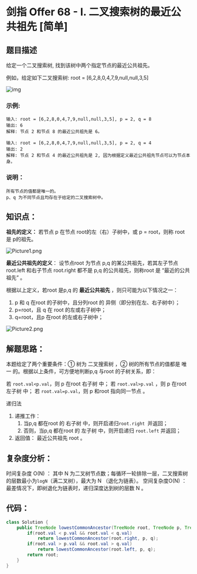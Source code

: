 # 剑指 Offer 68 - I. 二叉搜索树的最近公共祖先 [简单]

## 题目描述

给定一个二叉搜索树, 找到该树中两个指定节点的最近公共祖先。

 例如，给定如下二叉搜索树:  root = [6,2,8,0,4,7,9,null,null,3,5]

![img](D:\www\better_study_for_golang\每日一题\images\binarysearchtree_improved.png)

### 示例:

```
输入: root = [6,2,8,0,4,7,9,null,null,3,5], p = 2, q = 8
输出: 6 
解释: 节点 2 和节点 8 的最近公共祖先是 6。

输入: root = [6,2,8,0,4,7,9,null,null,3,5], p = 2, q = 4
输出: 2
解释: 节点 2 和节点 4 的最近公共祖先是 2, 因为根据定义最近公共祖先节点可以为节点本身。

```

### 说明：

```
所有节点的值都是唯一的。
p、q 为不同节点且均存在于给定的二叉搜索树中。
```

## 知识点：

**祖先的定义：** 若节点 p 在节点 root的左（右）子树中，或 p = root，则称 root 是 p的祖先。

![Picture1.png](D:\www\better_study_for_golang\每日一题\images\28242ac7394dfa60a3598a4cf145af9b8311d8f325838e5875d65f6d4ed692fa-Picture1.png)

**最近公共祖先的定义**： 设节点root 为节点 p,q 的某公共祖先，若其左子节点 root.left 和右子节点 root.right 都不是 p,q 的公共祖先，则称root 是 “最近的公共祖先” 。

根据以上定义，若root 是p,q 的 **最近公共祖先** ，则只可能为以下情况之一：

1. p 和 q 在root 的子树中，且分列root 的 异侧（即分别在左、右子树中）；
2. p=root，且 q 在 root 的左或右子树中；
3. q=root，且p 在root 的左或右子树中；

![Picture2.png](D:\www\better_study_for_golang\每日一题\images\2e9f800c678fa65940262f8f355d6ecf56c693594ca0db1f8e3b266181a21b41-Picture2.png)



## 解题思路：

本题给定了两个重要条件：① 树为 二叉搜索树 ，② 树的所有节点的值都是 唯一 的。根据以上条件，可方便地判断p,q 与root 的子树关系，即：

若 `root.val<p.val`，则 p 在root 右子树 中；
若 `root.val>p.val` ，则 p 在root 左子树 中；
若 `root.val=p.val`，则 p 和root 指向同一节点 。

递归法

1. 递推工作：
   1. 当p,q 都在root 的 右子树 中，则开启递归`root.right `并返回；
   2. 否则，当p,q 都在root 的 左子树 中，则开启递归 `root.left` 并返回；
2. 返回值： 最近公共祖先 root 。



## 复杂度分析：

时间复杂度 O(N) ： 其中 N 为二叉树节点数；每循环一轮排除一层，二叉搜索树的层数最小为` logN `（满二叉树），最大为 N （退化为链表）。
空间复杂度O(N) ： 最差情况下，即树退化为链表时，递归深度达到树的层数 N 。

## 代码：

```java
class Solution {
    public TreeNode lowestCommonAncestor(TreeNode root, TreeNode p, TreeNode q) {
        if(root.val < p.val && root.val < q.val)
            return lowestCommonAncestor(root.right, p, q);
        if(root.val > p.val && root.val > q.val)
            return lowestCommonAncestor(root.left, p, q);
        return root;
    }
}

```

